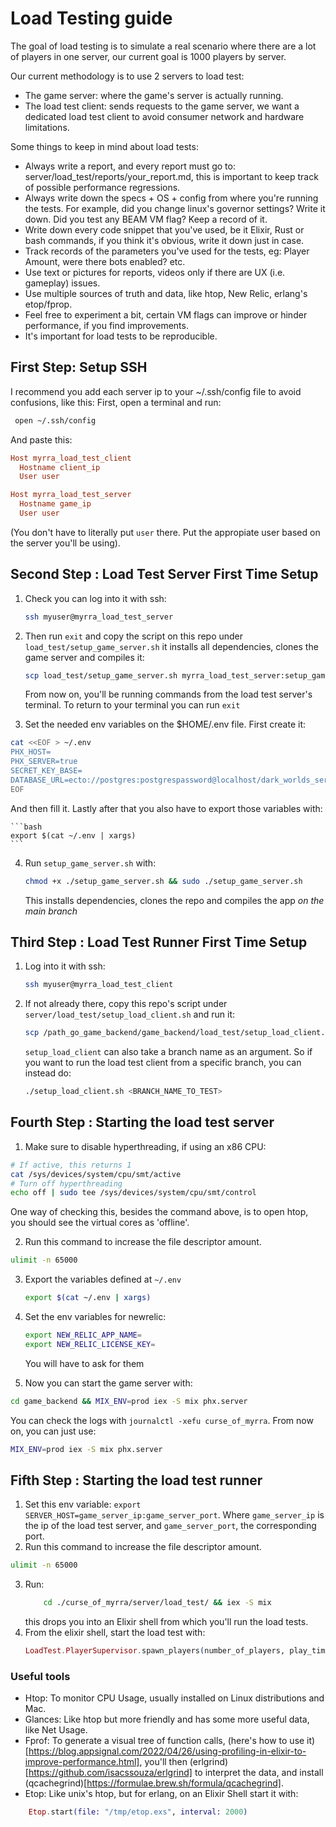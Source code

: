 # Load Testing guide
The goal of load testing is to simulate a real scenario where there
are a lot of players in one server, our current goal is 1000 players by server.

Our current methodology is to use 2 servers to load test:
- The game server: where the game's server is actually running.
- The load test client: sends requests to the game server, we 
  want a dedicated load test client to avoid consumer network
  and hardware limitations.

Some things to keep in mind about load tests:
- Always write a report, and every report must go to:
  server/load_test/reports/your_report.md, this is important 
  to keep track of possible performance regressions.
- Always write down the specs + OS + config from where you're running the tests.
  For example, did you change linux's governor settings? Write it down.
  Did you test any BEAM VM flag? Keep a record of it.
- Write down every code snippet that you've used, be it Elixir, Rust or bash commands,
  if you think it's obvious, write it down just in case.
- Track records of the parameters you've used for the tests, eg: Player Amount,
  were there bots enabled? etc.
- Use text or pictures for reports, videos only if there are UX (i.e. gameplay) issues.
- Use multiple sources of truth and data, like htop, New Relic, erlang's etop/fprop.
- Feel free to experiment a bit, certain VM flags can improve or hinder performance,
  if you find improvements.
- It's important for load tests to be reproducible.

## First Step: Setup SSH
I recommend you add each server ip to your ~/.ssh/config file to avoid confusions, like this:
First, open a terminal and run: 
```bash 
 open ~/.ssh/config
``` 
And paste this:
```conf 
Host myrra_load_test_client
  Hostname client_ip
  User user

Host myrra_load_test_server
  Hostname game_ip
  User user
```

(You don't have to literally put `user` there. Put the appropiate user based on the server you'll be using).

## Second Step : Load Test Server First Time Setup

1. Check you can log into it with ssh: 
   ```sh
   ssh myuser@myrra_load_test_server
   ```
2. Then run `exit` and copy the script on this repo under
   `load_test/setup_game_server.sh` it installs all dependencies, clones the game server and compiles it:
   ```sh
   scp load_test/setup_game_server.sh myrra_load_test_server:setup_game_server.sh && ssh myuser@myrra_load_test_server
   ```

   From now on, you'll be running commands from the load test server's terminal. To return to your terminal you can run `exit`

3. Set the needed env variables on the $HOME/.env file.
   First create it: 
```sh
cat <<EOF > ~/.env
PHX_HOST=
PHX_SERVER=true
SECRET_KEY_BASE=
DATABASE_URL=ecto://postgres:postgrespassword@localhost/dark_worlds_server
EOF
```
   And then fill it. Lastly after that you also have to export those variables with:

    ```bash
    export $(cat ~/.env | xargs)
    ```
4. Run `setup_game_server.sh` with:
   ```sh
   chmod +x ./setup_game_server.sh && sudo ./setup_game_server.sh
   ```

   This installs dependencies, clones the repo and compiles the app *on the main branch*

## Third Step : Load Test Runner First Time Setup
1. Log into it with ssh: 
   ```sh
   ssh myuser@myrra_load_test_client
   ```
2. If not already there, copy this repo's script under `server/load_test/setup_load_client.sh`
   and run it:
   ```sh
   scp /path_go_game_backend/game_backend/load_test/setup_load_client.sh myrra_load_test_server:/user/setup_load_client.sh
   ```
   `setup_load_client` can also take a branch name as an argument. So if you want to run the load test client from a specific branch, you can instead do:
   ```sh
   ./setup_load_client.sh <BRANCH_NAME_TO_TEST>
   ```

## Fourth Step : Starting the load test server

1. Make sure to disable hyperthreading, if using an x86 CPU:
```sh
# If active, this returns 1
cat /sys/devices/system/cpu/smt/active
# Turn off hyperthreading
echo off | sudo tee /sys/devices/system/cpu/smt/control
```
One way of checking this, besides the command above,
is to open htop, you should see the virtual cores as 'offline'.

2. Run this command to increase the file descriptor amount.
```bash
ulimit -n 65000
```

3. Export the variables defined at `~/.env`
    ```bash
    export $(cat ~/.env | xargs)
    ```
4. Set the env variables for newrelic:

    ```bash
    export NEW_RELIC_APP_NAME=
    export NEW_RELIC_LICENSE_KEY=
    ```

    You will have to ask for them

5. Now you can start the game server with: 
```sh
cd game_backend && MIX_ENV=prod iex -S mix phx.server
```
   You can check the logs with `journalctl -xefu curse_of_myrra`.
   From now on, you can just use: 
```sh
MIX_ENV=prod iex -S mix phx.server
```

## Fifth Step : Starting the load test runner

1. Set this env variable: `export SERVER_HOST=game_server_ip:game_server_port`.
   Where `game_server_ip` is the ip of the load test server, and `game_server_port`,
   the corresponding port.
2. Run this command to increase the file descriptor amount.
```bash
ulimit -n 65000
```
3. Run:
   ```sh
       cd ./curse_of_myrra/server/load_test/ && iex -S mix 
   ``` 
   this drops you into an Elixir shell from which you'll run the load tests.
4. From the elixir shell, start the load test with:
   ```elixir
   LoadTest.PlayerSupervisor.spawn_players(number_of_players, play_time_in_seconds)
   ``` 


### Useful tools
- Htop: To monitor CPU Usage, usually installed on Linux distributions and Mac.
- Glances: Like htop but more friendly and has some more useful data,
  like Net Usage.
- Fprof: To generate a visual tree of function calls,
  (here's how to use it)[https://blog.appsignal.com/2022/04/26/using-profiling-in-elixir-to-improve-performance.html],
  you'll then (erlgrind)[https://github.com/isacssouza/erlgrind] to interpret the data,
  and install (qcachegrind)[https://formulae.brew.sh/formula/qcachegrind].
- Etop: Like unix's htop, but for erlang, on an Elixir Shell start it with:
```elixir
    Etop.start(file: "/tmp/etop.exs", interval: 2000)
```
